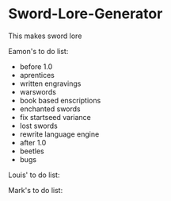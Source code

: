 # Sword-Lore-Generator
This makes sword lore

Eamon's to do list:
* before 1.0
* aprentices
* written engravings
* warswords
* book based enscriptions
* enchanted swords
* fix startseed variance
* lost swords
* rewrite language engine
* after 1.0
* beetles
* bugs

Louis' to do list:

Mark's to do list:


